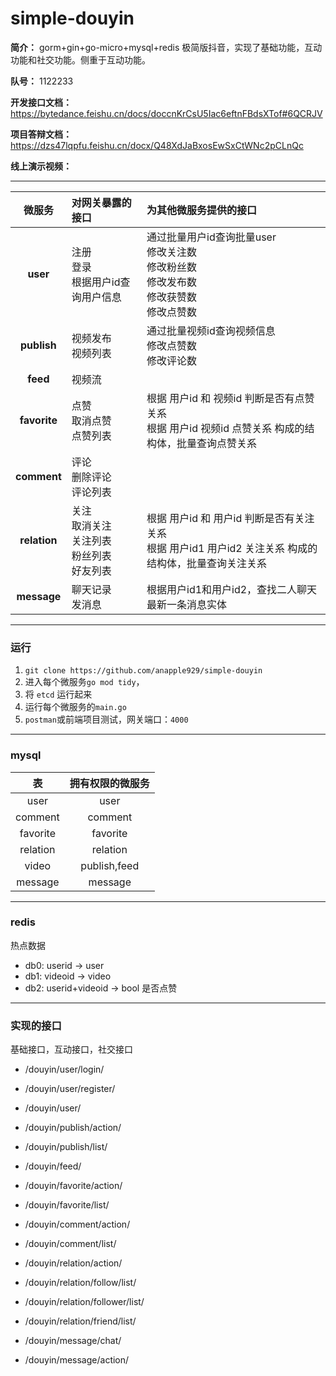 # simple-douyin

**简介：** gorm+gin+go-micro+mysql+redis 极简版抖音，实现了基础功能，互动功能和社交功能。侧重于互动功能。

**队号：** 1122233

**开发接口文档：** https://bytedance.feishu.cn/docs/doccnKrCsU5Iac6eftnFBdsXTof#6QCRJV

**项目答辩文档：** https://dzs47lqpfu.feishu.cn/docx/Q48XdJaBxosEwSxCtWNc2pCLnQc

**线上演示视频：**

---

|   微服务    | 对网关暴露的接口                               | 为其他微服务提供的接口 |
|:--------:|:---------------------------------------|:------------|
|   **user**   | 注册<br/>登录<br/>根据用户id查询用户信息             | 通过批量用户id查询批量user<br/>修改关注数<br/>修改粉丝数<br/>修改发布数<br/>修改获赞数<br/>修改点赞数            |
| **publish**  | 视频发布<br/>  视频列表                        | 通过批量视频id查询视频信息<br/>修改点赞数<br/>修改评论数            |
|   **feed**   | 视频流                                    |             |
| **favorite** | 点赞<br/>取消点赞<br/>点赞列表                   |  根据 用户id 和 视频id 判断是否有点赞关系<br/>根据 用户id 视频id 点赞关系 构成的结构体，批量查询点赞关系<br/>           |
| **comment**  | 评论<br/>删除评论<br/>评论列表                   |             |
| **relation** | 关注<br/>取消关注<br/>关注列表<br/>粉丝列表<br/>好友列表 |  根据 用户id 和 用户id 判断是否有关注关系<br/>根据 用户id1 用户id2 关注关系 构成的结构体，批量查询关注关系           |
| **message**  | 聊天记录<br/>发消息                           | 根据用户id1和用户id2，查找二人聊天最新一条消息实体            |

---
### 运行
1. `git clone https://github.com/anapple929/simple-douyin`
2. 进入每个微服务`go mod tidy`，
3. 将 `etcd` 运行起来
4. 运行每个微服务的`main.go`
5. `postman`或前端项目测试，网关端口：`4000`

---
### mysql

|    表     |   拥有权限的微服务   |
|:--------:|:------------:|
|   user   |     user     |
| comment  |   comment    |
| favorite |   favorite   |
| relation |   relation   |
|  video   | publish,feed |
| message  |   message    |

---
### redis

热点数据

* db0: userid -> user
* db1: videoid -> video
* db2: userid+videoid -> bool  是否点赞 

---
### 实现的接口

基础接口，互动接口，社交接口

* /douyin/user/login/
* /douyin/user/register/
* /douyin/user/


* /douyin/publish/action/
* /douyin/publish/list/
* /douyin/feed/


* /douyin/favorite/action/
* /douyin/favorite/list/


* /douyin/comment/action/
* /douyin/comment/list/


* /douyin/relation/action/
* /douyin/relation/follow/list/
* /douyin/relation/follower/list/
* /douyin/relation/friend/list/


* /douyin/message/chat/
* /douyin/message/action/

